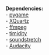 **Dependencies:**  
\- [pygame](http://www.pygame.org/)  
\- [XQuartz](http://xquartz.macosforge.org/)  
\- [ffmpeg](https://www.ffmpeg.org/)  
\- [timidity](http://timidity.sourceforge.net/)  
\- [soundstretch](http://www.surina.net/soundtouch/soundstretch.html)  
\- [Audacity](http://audacityteam.org/)  
